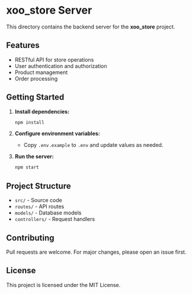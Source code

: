 # xoo_store Server

This directory contains the backend server for the **xoo_store** project.

## Features

- RESTful API for store operations
- User authentication and authorization
- Product management
- Order processing

## Getting Started

1. **Install dependencies:**
    ```bash
    npm install
    ```
2. **Configure environment variables:**
    - Copy `.env.example` to `.env` and update values as needed.

3. **Run the server:**
    ```bash
    npm start
    ```

## Project Structure

- `src/` - Source code
- `routes/` - API routes
- `models/` - Database models
- `controllers/` - Request handlers

## Contributing

Pull requests are welcome. For major changes, please open an issue first.

## License

This project is licensed under the MIT License.